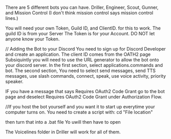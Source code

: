 There are 5 different bots you can have. Driller, Engineer, Scout, Gunner, and Mission Control (I don't think mission control says mission control lines.)

You will need your own Token, Guild ID, and ClientID. for this to work. 
The guild ID is from your Server
The Token is for your Account. DO NOT let anyone know your Token. 

// Adding the Bot to your Discord
You need to sign up for Discord Developer and create an application.
The client ID comes from the OATH2 page
Subsiquintly you will need to use the URL generator to allow the bot onto your discord server. 
In the first section, select applications.commands and bot.
The second section, You need to select
send messages, send TTS messages, use slash commands, connect, speak, use voice activity, priority speaker.


IF you have a message that says Requires OAuth2 Code Grant go to the bot page and deselect Requires OAuth2 Code Grant under Authorization Flow.

//If you host the bot yourself and you want it to start up everytime your computer turns on.
You need to create a script with: 
cd "File location"

then turn that into a .bat file
Yo uwill then have to open 

The Voicelines folder in Driller will work for all of them. 
